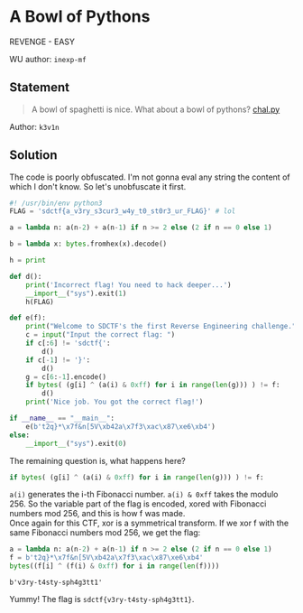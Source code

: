 # A Bowl of Pythons
REVENGE - EASY

WU author: `inexp-mf`

## Statement
> A bowl of spaghetti is nice. What about a bowl of pythons?
[chal.py](chal.py)

Author: `k3v1n`

## Solution
The code is poorly obfuscated. I'm not gonna eval any string the content of which I don't know. So let's unobfuscate it first.
```py
#! /usr/bin/env python3
FLAG = 'sdctf{a_v3ry_s3cur3_w4y_t0_st0r3_ur_FLAG}' # lol

a = lambda n: a(n-2) + a(n-1) if n >= 2 else (2 if n == 0 else 1)

b = lambda x: bytes.fromhex(x).decode()

h = print

def d():
    print('Incorrect flag! You need to hack deeper...')
    __import__("sys").exit(1)
    h(FLAG)

def e(f):
    print("Welcome to SDCTF's the first Reverse Engineering challenge.")
    c = input("Input the correct flag: ")
    if c[:6] != 'sdctf{':
        d()
    if c[-1] != '}':
        d()
    g = c[6:-1].encode()
    if bytes( (g[i] ^ (a(i) & 0xff) for i in range(len(g))) ) != f:
        d()
    print('Nice job. You got the correct flag!')

if __name__ == "__main__":
    e(b't2q}*\x7f&n[5V\xb42a\x7f3\xac\x87\xe6\xb4')
else:
    __import__("sys").exit(0)
``` 
The remaining question is, what happens here?
```py
if bytes( (g[i] ^ (a(i) & 0xff) for i in range(len(g))) ) != f:
```
`a(i)` generates the i-th Fibonacci number. `a(i) & 0xff` takes the modulo 256.
So the variable part of the flag is encoded, xored with Fibonacci numbers mod 256, and this is how f was made. \
Once again for this CTF, xor is a symmetrical transform. If we xor f with the same Fibonacci numbers mod 256, we get the flag:
```py
a = lambda n: a(n-2) + a(n-1) if n >= 2 else (2 if n == 0 else 1)
f = b't2q}*\x7f&n[5V\xb42a\x7f3\xac\x87\xe6\xb4'
bytes((f[i] ^ (f(i) & 0xff) for i in range(len(f))))
```
`b'v3ry-t4sty-sph4g3tt1'`

Yummy! The flag is `sdctf{v3ry-t4sty-sph4g3tt1}`.
